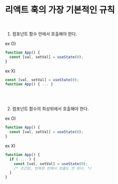 # 리액트 훅의 가장 기본적인 규칙

<br />

1. 컴포넌트 함수 안에서 호출해야 한다.

ex O)
```javascript
function App() {
  const [val, setVal] = useState(0);
}
```
ex X)
```javascript
const [val, setVal] = useState(0);
function App() { ... }
```

<br /><br />

2. 컴포넌트 함수의 최상위에서 호출해야 한다.

ex O)
```javascript
function App() {
  const [val, setVal] = useState(0);
}
```
ex X)
```javascript
function App() {
  if ( ... ) {
    const [val, setVal] = useState(0);
    /* 조건문, 반복문 안에서 호출도 안 된다. */
  }
}
```
